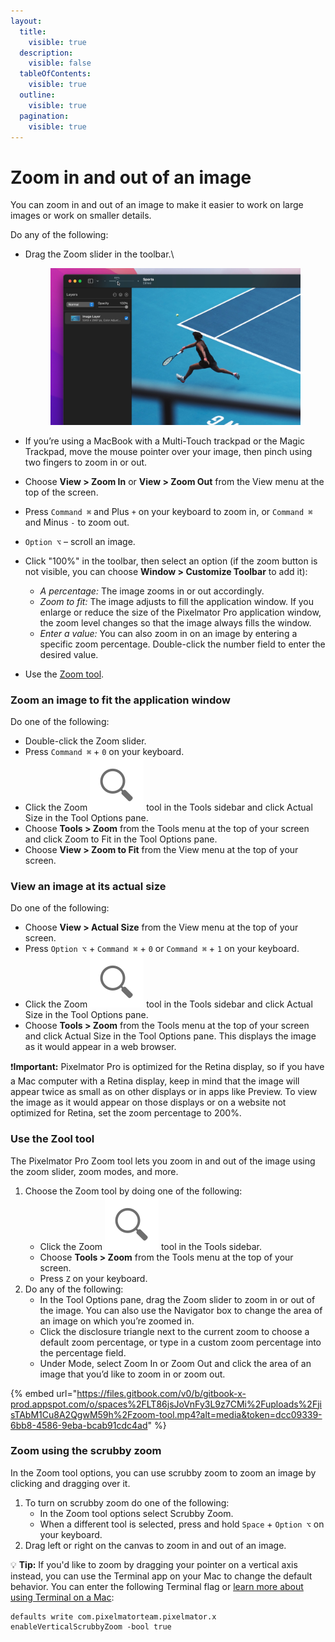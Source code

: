 ```yaml
---
layout:
  title:
    visible: true
  description:
    visible: false
  tableOfContents:
    visible: true
  outline:
    visible: true
  pagination:
    visible: true
---
```


# Zoom in and out of an image

You can zoom in and out of an image to make it easier to work on large images or work on smaller details.

Do any of the following:

*   Drag the Zoom slider in the toolbar.\


    <figure><img src="../.gitbook/assets/image.png" alt=""><figcaption></figcaption></figure>
* If you’re using a MacBook with a Multi-Touch trackpad or the Magic Trackpad, move the mouse pointer over your image, then pinch using two fingers to zoom in or out.
* Choose **View > Zoom In** or **View > Zoom Out** from the View menu at the top of the screen.
* Press `Command ⌘` and Plus `+` on your keyboard to zoom in, or `Command ⌘` and Minus `-` to zoom out.
* `Option ⌥` – scroll an image.
* Click "100%" in the toolbar, then select an option (if the zoom button is not visible, you can choose **Window > Customize Toolbar** to add it):
  * _A percentage:_ The image zooms in or out accordingly.
  * _Zoom to fit:_ The image adjusts to fill the application window. If you enlarge or reduce the size of the Pixelmator Pro application window, the zoom level changes so that the image always fills the window.
  * _Enter a value:_ You can also zoom in on an image by entering a specific zoom percentage. Double-click the number field to enter the desired value.
* Use the [Zoom tool](zoom-in-and-out-of-an-image.md#use-the-zool-tool).

### Zoom an image to fit the application window

Do one of the following:

* Double-click the Zoom slider.
* Press `Command ⌘` + `0` on your keyboard.
* Click the Zoom <img src="../.gitbook/assets/Zoom.png" alt="" data-size="line"> tool in the Tools sidebar and click Actual Size in the Tool Options pane.
* Choose **Tools > Zoom** from the Tools menu at the top of your screen and click Zoom to Fit in the Tool Options pane.
* Choose **View > Zoom to Fit** from the View menu at the top of your screen.

### View an image at its actual size

Do one of the following:

* Choose **View > Actual Size** from the View menu at the top of your screen.
* Press `Option ⌥` + `Command ⌘` + `0` or `Command ⌘` + `1` on your keyboard.
* Click the Zoom <img src="../.gitbook/assets/Zoom.png" alt="" data-size="line"> tool in the Tools sidebar and click Actual Size in the Tool Options pane.
* Choose **Tools > Zoom** from the Tools menu at the top of your screen and click Actual Size in the Tool Options pane. This displays the image as it would appear in a web browser.

:exclamation:**Important:** Pixelmator Pro is optimized for the Retina display, so if you have a Mac computer with a Retina display, keep in mind that the image will appear twice as small as on other displays or in apps like Preview. To view the image as it would appear on those displays or on a website not optimized for Retina, set the zoom percentage to 200%.

### Use the Zool tool

The Pixelmator Pro Zoom tool lets you zoom in and out of the image using the zoom slider, zoom modes, and more.

1. Choose the Zoom tool by doing one of the following:
   * Click the Zoom <img src="../.gitbook/assets/Zoom.png" alt="" data-size="line"> tool in the Tools sidebar.
   * Choose **Tools > Zoom** from the Tools menu at the top of your screen.
   * Press `Z` on your keyboard.
2. Do any of the following:
   * In the Tool Options pane, drag the Zoom slider to zoom in or out of the image. You can also use the Navigator box to change the area of an image on which you’re zoomed in.
   * Click the disclosure triangle next to the current zoom to choose a default zoom percentage, or type in a custom zoom percentage into the percentage field.
   * Under Mode, select Zoom In or Zoom Out and click the area of an image that you’d like to zoom in or zoom out.

{% embed url="https://files.gitbook.com/v0/b/gitbook-x-prod.appspot.com/o/spaces%2FLT86jsJoVnFy3L9z7CMi%2Fuploads%2FjisTAbM1Cu8A2QgwM59h%2Fzoom-tool.mp4?alt=media&token=dcc09339-6bb8-4586-9eba-bcab91cdc4ad" %}

### Zoom using the scrubby zoom

In the Zoom tool options, you can use scrubby zoom to zoom an image by clicking and dragging over it.

1. To turn on scrubby zoom do one of the following:
   * In the Zoom tool options select Scrubby Zoom.
   * When a different tool is selected, press and hold `Space` + `Option ⌥` on your keyboard.
2. Drag left or right on the canvas to zoom in and out of an image.

:bulb: **Tip:** If you'd like to zoom by dragging your pointer on a vertical axis instead, you can use the Terminal app on your Mac to change the default behavior. You can enter the following Terminal flag or [learn more about using Terminal on a Mac](https://support.apple.com/en-gb/guide/terminal/welcome/mac):

```markup
defaults write com.pixelmatorteam.pixelmator.x enableVerticalScrubbyZoom -bool true
```
